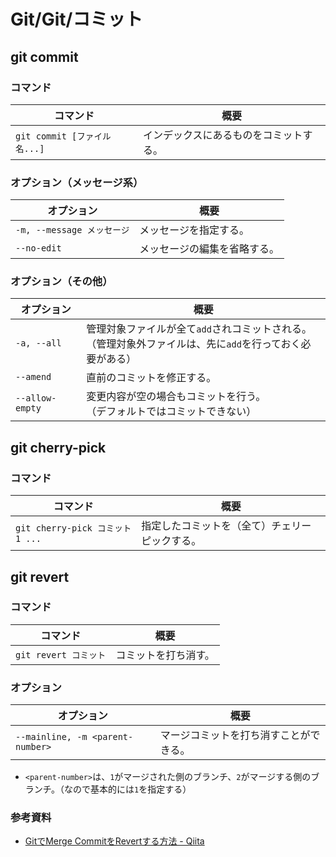 # Git/Git/コミット

## git commit

### コマンド

| コマンド                     | 概要                                   |
| ---------------------------- | -------------------------------------- |
| `git commit [ファイル名...]` | インデックスにあるものをコミットする。 |

### オプション（メッセージ系）

| オプション                 | 概要                         |
| -------------------------- | ---------------------------- |
| `-m, --message メッセージ` | メッセージを指定する。       |
| `--no-edit`                | メッセージの編集を省略する。 |

### オプション（その他）

| オプション      | 概要                                                         |
| --------------- | ------------------------------------------------------------ |
| `-a, --all`     | 管理対象ファイルが全て`add`されコミットされる。<br/>（管理対象外ファイルは、先に`add`を行っておく必要がある） |
| `--amend`       | 直前のコミットを修正する。                                   |
| `--allow-empty` | 変更内容が空の場合もコミットを行う。<br />（デフォルトではコミットできない） |

## git cherry-pick

### コマンド

| コマンド                        | 概要                                           |
| ------------------------------- | ---------------------------------------------- |
| `git cherry-pick コミット1 ...` | 指定したコミットを（全て）チェリーピックする。 |

## git revert

### コマンド

| コマンド              | 概要                 |
| --------------------- | -------------------- |
| `git revert コミット` | コミットを打ち消す。 |

### オプション

| オプション                       | 概要                                   |
| -------------------------------- | -------------------------------------- |
| `--mainline, -m <parent-number>` | マージコミットを打ち消すことができる。 |

- `<parent-number>`は、`1`がマージされた側のブランチ、`2`がマージする側のブランチ。（なので基本的には`1`を指定する）

### 参考資料

- [GitでMerge CommitをRevertする方法 - Qiita](https://qiita.com/awakia/items/5fad0c454ddc7b478ff1)
